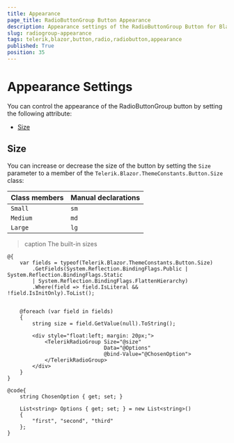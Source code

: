 ```yaml
---
title: Appearance
page_title: RadioButtonGroup Button Appearance
description: Appearance settings of the RadioButtonGroup Button for Blazor.
slug: radiogroup-appearance
tags: telerik,blazor,button,radio,radiobutton,appearance
published: True
position: 35
---
```


# Appearance Settings

You can control the appearance of the RadioButtonGroup button by setting the following attribute:

* [Size](#size)


## Size

You can increase or decrease the size of the button by setting the `Size` parameter to a member of the `Telerik.Blazor.ThemeConstants.Button.Size` class:

| Class members | Manual declarations |
|---------------|--------|
|`Small`|`sm`|
|`Medium`|`md`|
|`Large` |`lg`|

>caption The built-in sizes

````CSHTML
@{
    var fields = typeof(Telerik.Blazor.ThemeConstants.Button.Size)
        .GetFields(System.Reflection.BindingFlags.Public | System.Reflection.BindingFlags.Static
        | System.Reflection.BindingFlags.FlattenHierarchy)
        .Where(field => field.IsLiteral && !field.IsInitOnly).ToList();


    @foreach (var field in fields)
    {
        string size = field.GetValue(null).ToString();

        <div style="float:left; margin: 20px;">
            <TelerikRadioGroup Size="@size"
                               Data="@Options"
                               @bind-Value="@ChosenOption">
            </TelerikRadioGroup>
        </div>
    }
}

@code{
    string ChosenOption { get; set; }

    List<string> Options { get; set; } = new List<string>()
    {
        "first", "second", "third"
    };
}
````

